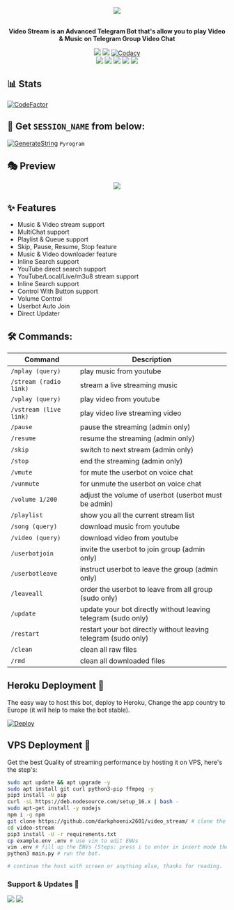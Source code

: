 <p align="center"><a href="https://t.me/Miss_Akshi2_0_bot"><img src="https://github.com/darkphoenix2601/M.V._PLAYER/blob/main/driver/Akshilogo.png"></a></p>
<p align="center">
    <br><b>Video Stream is an Advanced Telegram Bot that's allow you to play Video & Music on Telegram Group Video Chat</b><br>
</p>
<p align="center">
    <a href="https://www.python.org/" alt="made-with-python"> <img src="https://img.shields.io/badge/Made%20with-Python-black.svg?style=flat-square&logo=python&logoColor=blue&color=red" /></a>
    <a href="https://github.com/darkphoenix2601/M.V._PLAYER/graphs/commit-activity" alt="Maintenance"> <img src="https://img.shields.io/badge/Maintained%3F-yes-red.svg?style=flat-square" /></a>
    <a href="https://app.codacy.com/gh/darkphoenix2601/M.V._PLAYER/dashboard"> <img src="https://img.shields.io/codacy/grade/a723cb464d5a4d25be3152b5d71de82d?color=red&logo=codacy&style=flat-square" alt="Codacy" /></a><br>
    <a href="https://github.com/darkphoenix2601/M.V._PLAYER"> <img src="https://img.shields.io/github/repo-size/darkphoenix2601/M.V._PLAYER?color=red&logo=github&logoColor=blue&style=flat-square" /></a>
    <a href="https://github.com/darkphoenix2601/M.V._PLAYER/commits/main"> <img src="https://img.shields.io/github/last-commit/darkphoenix2601/M.V._PLAYER?color=red&logo=github&logoColor=blue&style=flat-square" /></a>
    <a href="https://github.com/darkphoenix2601/M.V._PLAYER/issues"> <img src="https://img.shields.io/github/issues/darkphoenix2601/M.V._PLAYER?color=red&logo=github&logoColor=blue&style=flat-square" /></a>
    <a href="https://github.com/darkphoenix2601/M.V._PLAYER/network/members"> <img src="https://img.shields.io/github/forks/darkphoenix2601/M.V._PLAYER?color=red&logo=github&logoColor=blue&style=flat-square" /></a>  
    <a href="https://github.com/darkphoenix2601/M.V._PLAYER/network/members"> <img src="https://img.shields.io/github/stars/darkphoenix2601/M.V._PLAYER?color=red&logo=github&logoColor=blue&style=flat-square" /></a>  
</p>

## 📊 Stats
[![CodeFactor](https://www.codefactor.io/repository/github/darkphoenix2601/m.v._player/badge)](https://www.codefactor.io/repository/github/darkphoenix2601/m.v._player)
## 🧪 Get `SESSION_NAME` from below:

[![GenerateString](https://img.shields.io/badge/repl.it-generateString-yellowgreen)](http://t.me/String_generatorV1_bot) ``Pyrogram``

## 🎭 Preview
<p align="center">
  <img src="https://telegra.ph/file/e655ecf0b489586c61d03.png">
</p>

## ✨ Features
- Music & Video stream support
- MultiChat support
- Playlist & Queue support
- Skip, Pause, Resume, Stop feature
- Music & Video downloader feature
- Inline Search support
- YouTube direct search support
- YouTube/Local/Live/m3u8 stream support
- Inline Search support
- Control With Button support
- Volume Control
- Userbot Auto Join
- Direct Updater

## 🛠 Commands:
| Command | Description |
| ------ | ------ |
| `/mplay (query)` | play music from youtube |
| `/stream (radio link)` | stream a live streaming music |
| `/vplay (query)` | play video from youtube |
| `/vstream (live link)` | play video live streaming video |
| `/pause` | pause the streaming (admin only) |
| `/resume` | resume the streaming (admin only) |
| `/skip` | switch to next stream (admin only) |
| `/stop` | end the streaming (admin only) |
| `/vmute` | for mute the userbot on voice chat |
| `/vunmute` | for unmute the userbot on voice chat |
| `/volume 1/200` | adjust the volume of userbot (userbot must be admin) |
| `/playlist` | show you all the current stream list |
| `/song (query)` | download music from youtube |
| `/video (query)` | download video from youtube |
| `/userbotjoin` | invite the userbot to join group (admin only) |
| `/userbotleave` | instruct userbot to leave the group (admin only) |
| `/leaveall` | order the userbot to leave from all group (sudo only) |
| `/update` | update your bot directly without leaving telegram (sudo only) |
| `/restart` | restart your bot directly without leaving telegram (sudo only) |
| `/clean` | clean all raw files |
| `/rmd` | clean all downloaded files |
## Heroku Deployment 💜
The easy way to host this bot, deploy to Heroku, Change the app country to Europe (it will help to make the bot stable).

[![Deploy](https://www.herokucdn.com/deploy/button.svg)](https://heroku.com/deploy?template=https://github.com/darkphoenix2601/M.V._PLAYER)

## VPS Deployment 📡
Get the best Quality of streaming performance by hosting it on VPS, here's the step's:

```sh
sudo apt update && apt upgrade -y
sudo apt install git curl python3-pip ffmpeg -y
pip3 install -U pip
curl -sL https://deb.nodesource.com/setup_16.x | bash -
sudo apt-get install -y nodejs
npm i -g npm
git clone https://github.com/darkphoenix2601/video_stream/ # clone the repo.
cd video-stream
pip3 install -U -r requirements.txt
cp example.env .env # use vim to edit ENVs
vim .env # fill up the ENVs (Steps: press i to enter in insert mode then edit the file. Press Esc to exit the editing mode then type :wq! and press Enter key to save the file).
python3 main.py # run the bot.

# continue the host with screen or anything else, thanks for reading.
```

### Support & Updates 🎑
<a href="https://t.me/Darkphoenix_Support"><img src="https://img.shields.io/badge/Join-Group%20Support-blue.svg?style=for-the-badge&logo=Telegram"></a> <a href="https://t.me/Miss_Akshi_updates"><img src="https://img.shields.io/badge/Join-Updates%20Channel-blue.svg?style=for-the-badge&logo=Telegram"></a>
